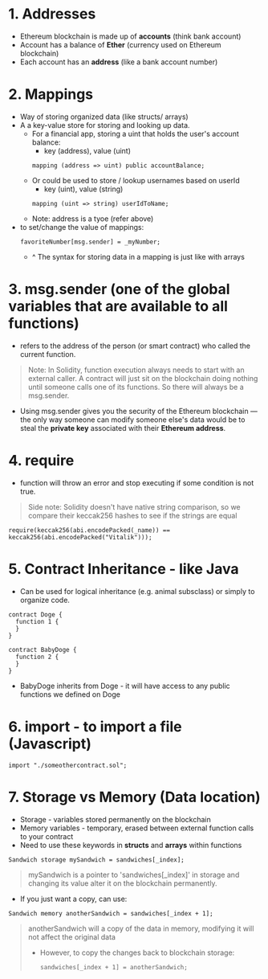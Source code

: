 # 1. Addresses 
- Ethereum blockchain is made up of **accounts** (think bank account) 
- Account has a balance of **Ether** (currency used on Ethereum blockchain)
- Each account has an **address** (like a bank account number) 

# 2. Mappings 
- Way of storing organized data (like structs/ arrays) 
- A a key-value store for storing and looking up data. 
  - For a financial app, storing a uint that holds the user's account balance:
    - key (address), value (uint)
    ```
    mapping (address => uint) public accountBalance;
    ```
  - Or could be used to store / lookup usernames based on userId
    - key (uint), value (string)
    ```
    mapping (uint => string) userIdToName;
    ``` 
  - Note: address is a tyoe (refer above) 
- to set/change the value of mappings: 
  ```
  favoriteNumber[msg.sender] = _myNumber;
  ```
  - ^ The syntax for storing data in a mapping is just like with arrays
  
# 3. msg.sender (one of the **global variables** that are available to all functions) 
- refers to the address of the person (or smart contract) who called the current function.
> Note: In Solidity, function execution always needs to start with an external caller.
> A contract will just sit on the blockchain doing nothing until someone calls one of its functions.
> So there will always be a msg.sender.
- Using msg.sender gives you the security of the Ethereum blockchain
  — the only way someone can modify someone else's data would be to steal the **private key** associated with their **Ethereum address**.

# 4. require
- function will throw an error and stop executing if some condition is not true.
> Side note: Solidity doesn't have native string comparison, so we
> compare their keccak256 hashes to see if the strings are equal
```
require(keccak256(abi.encodePacked(_name)) == keccak256(abi.encodePacked("Vitalik")));
```

# 5. Contract Inheritance - like Java
- Can be used for logical inheritance (e.g. animal subsclass) or simply to organize code.
```
contract Doge {
  function 1 { 
  }
}

contract BabyDoge {
  function 2 {
  }
} 
```
- BabyDoge inherits from Doge - it will have access to any public functions we defined on Doge

# 6. import - to import a file (Javascript) 
```
import "./someothercontract.sol";
```

# 7. Storage vs Memory (Data location) 
- Storage - variables stored permanently on the blockchain
- Memory variables - temporary, erased between external function calls to your contract
- Need to use these keywords in **structs** and **arrays** within functions
```
Sandwich storage mySandwich = sandwiches[_index];
```
> mySandwich is a pointer to 'sandwiches[_index]' in storage and changing its value alter it on the blockchain permanently.
- If you just want a copy, can use: 
```
Sandwich memory anotherSandwich = sandwiches[_index + 1];
```
> anotherSandwich will a copy of the data in memory, modifying it will not affect the original data
> - However, to copy the changes back to blockchain storage:
>   ```
>   sandwiches[_index + 1] = anotherSandwich;
>   ```


